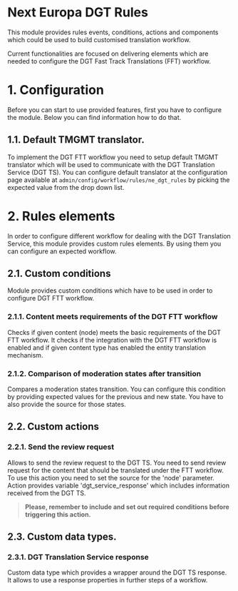 Next Europa DGT Rules
=====================
This module provides rules events, conditions, actions and components
which could be used to build customised translation workflow.

Current functionalities are focused on delivering elements which are 
needed to configure the DGT Fast Track Translations (FFT) workflow.

# 1. Configuration
Before you can start to use provided features, first you have to configure
the module. Below you can find information how to do that.
## 1.1. Default TMGMT translator.
To implement the DGT FTT workflow you need to setup default TMGMT
translator which will be used to communicate with the DGT Translation
Service (DGT TS). You can configure default translator at the
configuration page available at 
```admin/config/workflow/rules/ne_dgt_rules```
by picking the expected value from the drop down list.

# 2. Rules elements
In order to configure different workflow for dealing with the DGT
Translation Service, this module provides custom rules elements.
By using them you can configure an expected workflow.
## 2.1. Custom conditions
Module provides custom conditions which have to be used in order to
configure DGT FTT workflow.
### 2.1.1. Content meets requirements of the DGT FTT workflow
Checks if given content (node) meets the basic requirements of the DGT
FTT workflow. It checks if the integration with the DGT FTT workflow is
enabled and if given content type has enabled the entity translation
mechanism.
### 2.1.2. Comparison of moderation states after transition
Compares a moderation states transition. You can configure this condition
by providing expected values for the previous and new state. You have to
also provide the source for those states.

## 2.2. Custom actions
### 2.2.1. Send the review request
Allows to send the review request to the DGT TS.
You need to send review request for the content that should be translated
under the FTT workflow.
To use this action you need to set the source for the 'node' parameter.
Action provides variable 'dgt_service_response' which includes
information received from the DGT TS.
>**Please, remember to include and set out required conditions 
before triggering this action.**

## 2.3. Custom data types.
### 2.3.1. DGT Translation Service response
Custom data type which provides a wrapper around the DGT TS response.
It allows to use a response properties in further steps of a workflow.
